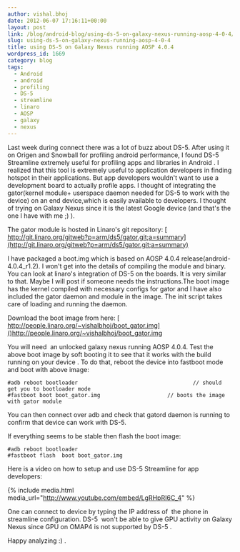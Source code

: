 ```yaml
---
author: vishal.bhoj
date: 2012-06-07 17:16:11+00:00
layout: post
link: /blog/android-blog/using-ds-5-on-galaxy-nexus-running-aosp-4-0-4/
slug: using-ds-5-on-galaxy-nexus-running-aosp-4-0-4
title: using DS-5 on Galaxy Nexus running AOSP 4.0.4
wordpress_id: 1669
category: blog
tags:
  - Android
  - android
  - profiling
  - DS-5
  - streamline
  - linaro
  - AOSP
  - galaxy
  - nexus
---
```


Last week during connect there was a lot of buzz about DS-5. After using it on Origen and Snowball for profiling android performance, I found DS-5 Streamline extremely useful for profiling apps and libraries in Android . I realized that this tool is extremely useful to application developers in finding hotspot in their applications. But app developers wouldn't want to use a development board to actually profile apps. I thought of integrating the gator(kernel module+ userspace daemon needed for DS-5 to work with the device) on an end device,which is easily available to developers. I thought of trying on Galaxy Nexus since it is the latest Google device (and that's the one I have with me ;) ).

The gator module is hosted in Linaro's git repository:
[ http://git.linaro.org/gitweb?p=arm/ds5/gator.git;a=summary](http://git.linaro.org/gitweb?p=arm/ds5/gator.git;a=summary)

I have packaged a boot.img which is based on AOSP 4.0.4 release(android-4.0.4_r1.2). I won't get into the details of compiling the module and binary.  You can look at linaro's integration of DS-5 on the boards. It is very similar to that. Maybe I will post if someone needs the instructions.The boot image has the kernel compiled with necessary configs for gator and I have also included the gator daemon and module in the image. The init script takes care of loading and running the daemon.

Download the boot image from here:
[ http://people.linaro.org/~vishalbhoj/boot_gator.img]()http://people.linaro.org/~vishalbhoj/boot_gator.img

You will need  an unlocked galaxy nexus running AOSP 4.0.4.
Test the above boot image by soft booting it to see that it works with the build running on your device . To do that, reboot the device into fastboot mode and boot with above image:

```
#adb reboot bootloader                                    // should get you to bootloader mode
#fastboot boot boot_gator.img                     // boots the image with gator module

```

You can then connect over adb and check that gatord daemon is running to confirm that device can work with DS-5.

If everything seems to be stable then flash the boot image:

```
#adb reboot bootloader
#fastboot flash  boot boot_gator.img
```

Here is a video on how to setup and use DS-5 Streamline for app developers:

{% include media.html media_url="http://www.youtube.com/embed/LgRHpRI6C_4" %}

One can connect to device by typing the IP address of  the phone in streamline configuration. DS-5  won't be able to give GPU activity on Galaxy Nexus since GPU on OMAP4 is not supported by DS-5 .

Happy analyzing :) .
